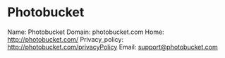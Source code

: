 
# Photobucket

Name: Photobucket
Domain: photobucket.com
Home: http://photobucket.com/
Privacy_policy: http://photobucket.com/privacyPolicy
Email: support@photobucket.com
